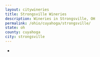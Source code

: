 ```yaml
---
layout: citywineries
title: Strongsville Wineries
description: Wineries in Strongsville, OH
permalink: /ohio/cuyahoga/strongsville/
state: oh
county: cuyahoga
city: strongsville
---
```

-
